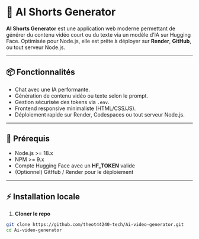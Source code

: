 # 🚀 AI Shorts Generator

**AI Shorts Generator** est une application web moderne permettant de générer du contenu vidéo court ou du texte via un modèle d’IA sur Hugging Face. Optimisée pour Node.js, elle est prête à déployer sur **Render**, **GitHub**, ou tout serveur Node.js.

---

## 📦 Fonctionnalités

- Chat avec une IA performante.
- Génération de contenu vidéo ou texte selon le prompt.
- Gestion sécurisée des tokens via `.env`.
- Frontend responsive minimaliste (HTML/CSS/JS).
- Déploiement rapide sur Render, Codespaces ou tout serveur Node.js.

---

## 🧰 Prérequis

- Node.js >= 18.x  
- NPM >= 9.x  
- Compte Hugging Face avec un **HF_TOKEN** valide
- (Optionnel) GitHub / Render pour le déploiement

---

## ⚡ Installation locale

1. **Cloner le repo**

```bash
git clone https://github.com/theot44240-tech/Ai-video-generator.git
cd Ai-video-generator
